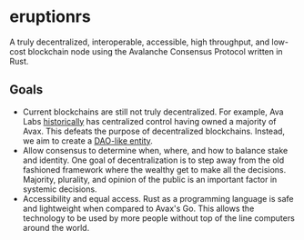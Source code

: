 # eruptionrs
A truly decentralized, interoperable, accessible, high throughput, and low-cost blockchain node using the Avalanche Consensus Protocol written in Rust.

## Goals
 - Current blockchains are still not truly decentralized. For example, Ava Labs [historically](https://read.cash/@J-Stodd/my-opinion-of-avalanche-avax-in-2021-successes-shortcomings-and-concerns-f6da38fe) has centralized control having owned a majority of Avax. This defeats the purpose of decentralized blockchains. Instead, we aim to create a [DAO-like entity](https://en.wikipedia.org/wiki/The_DAO_(organization)).
 - Allow consensus to determine when, where, and how to balance stake and identity. One goal of decentralization is to step away from the old fashioned framework where the wealthy get to make all the decisions. Majority, plurality, and opinion of the public is an important factor in systemic decisions. 
 - Accessibility and equal access. Rust as a programming language is safe and lightweight when compared to Avax's Go. This allows the technology to be used by more people without top of the line computers around the world.
